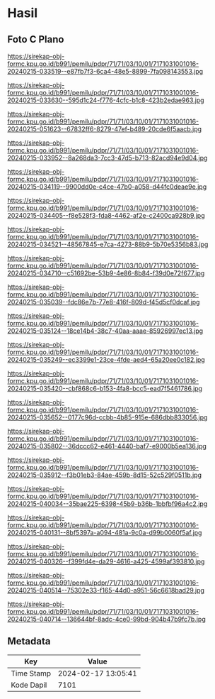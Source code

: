 # Hasil

## Foto C Plano

https://sirekap-obj-formc.kpu.go.id/b991/pemilu/pdpr/71/71/03/10/01/7171031001016-20240215-033519--e87fb7f3-6ca4-48e5-8899-7fa098143553.jpg

https://sirekap-obj-formc.kpu.go.id/b991/pemilu/pdpr/71/71/03/10/01/7171031001016-20240215-033630--595d1c24-f776-4cfc-b1c8-423b2edae963.jpg

https://sirekap-obj-formc.kpu.go.id/b991/pemilu/pdpr/71/71/03/10/01/7171031001016-20240215-051623--67832ff6-8279-47ef-b489-20cde6f5aacb.jpg

https://sirekap-obj-formc.kpu.go.id/b991/pemilu/pdpr/71/71/03/10/01/7171031001016-20240215-033952--8a268da3-7cc3-47d5-b713-82acd94e9d04.jpg

https://sirekap-obj-formc.kpu.go.id/b991/pemilu/pdpr/71/71/03/10/01/7171031001016-20240215-034119--9900dd0e-c4ce-47b0-a058-d44fc0deae9e.jpg

https://sirekap-obj-formc.kpu.go.id/b991/pemilu/pdpr/71/71/03/10/01/7171031001016-20240215-034405--f8e528f3-fda8-4462-af2e-c2400ca928b9.jpg

https://sirekap-obj-formc.kpu.go.id/b991/pemilu/pdpr/71/71/03/10/01/7171031001016-20240215-034521--48567845-e7ca-4273-88b9-5b70e5356b83.jpg

https://sirekap-obj-formc.kpu.go.id/b991/pemilu/pdpr/71/71/03/10/01/7171031001016-20240215-034710--c51692be-53b9-4e86-8b84-f39d0e72f677.jpg

https://sirekap-obj-formc.kpu.go.id/b991/pemilu/pdpr/71/71/03/10/01/7171031001016-20240215-035039--fdc86e7b-77e8-416f-809d-f45d5cf0dcaf.jpg

https://sirekap-obj-formc.kpu.go.id/b991/pemilu/pdpr/71/71/03/10/01/7171031001016-20240215-035124--18ce14b4-38c7-40aa-aaae-85926997ec13.jpg

https://sirekap-obj-formc.kpu.go.id/b991/pemilu/pdpr/71/71/03/10/01/7171031001016-20240215-035249--ec3399e1-23ce-4fde-aed4-65a20ee0c182.jpg

https://sirekap-obj-formc.kpu.go.id/b991/pemilu/pdpr/71/71/03/10/01/7171031001016-20240215-035420--cbf868c6-b153-4fa8-bcc5-ead7f5461786.jpg

https://sirekap-obj-formc.kpu.go.id/b991/pemilu/pdpr/71/71/03/10/01/7171031001016-20240215-035652--0177c96d-ccbb-4b85-915e-686dbb833056.jpg

https://sirekap-obj-formc.kpu.go.id/b991/pemilu/pdpr/71/71/03/10/01/7171031001016-20240215-035802--36dccc62-e461-4440-baf7-e9000b5ea136.jpg

https://sirekap-obj-formc.kpu.go.id/b991/pemilu/pdpr/71/71/03/10/01/7171031001016-20240215-035912--f3b01eb3-84ae-459b-8d15-52c529f0511b.jpg

https://sirekap-obj-formc.kpu.go.id/b991/pemilu/pdpr/71/71/03/10/01/7171031001016-20240215-040034--35bae225-6398-45b9-b36b-1bbfbf96a4c2.jpg

https://sirekap-obj-formc.kpu.go.id/b991/pemilu/pdpr/71/71/03/10/01/7171031001016-20240215-040131--8bf5397a-a094-481a-9c0a-d99b0060f5af.jpg

https://sirekap-obj-formc.kpu.go.id/b991/pemilu/pdpr/71/71/03/10/01/7171031001016-20240215-040326--f399fd4e-da29-4616-a425-4599af393810.jpg

https://sirekap-obj-formc.kpu.go.id/b991/pemilu/pdpr/71/71/03/10/01/7171031001016-20240215-040514--75302e33-f165-44d0-a951-56c6618bad29.jpg

https://sirekap-obj-formc.kpu.go.id/b991/pemilu/pdpr/71/71/03/10/01/7171031001016-20240215-040714--136644bf-8adc-4ce0-99bd-904b47b9fc7b.jpg


## Metadata

| Key        | Value               |
| ---------- | ------------------- |
| Time Stamp | 2024-02-17 13:05:41 |
| Kode Dapil | 7101                |



